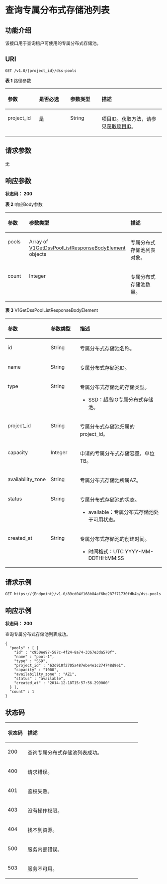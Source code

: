 # 查询专属分布式存储池列表<a name="ZH-CN_TOPIC_0000001387182804"></a>

## 功能介绍<a name="section13101553181617"></a>

该接口用于查询租户可使用的专属分布式存储池。

## URI<a name="section519115319165"></a>

```
GET /v1.0/{project_id}/dss-pools
```

**表 1**  路径参数

<a name="table1351053181620"></a>
<table><thead align="left"><tr id="row3281653141613"><th class="cellrowborder" valign="top" width="20%" id="mcps1.2.5.1.1"><p id="p1371653111615"><a name="p1371653111615"></a><a name="p1371653111615"></a>参数</p>
</th>
<th class="cellrowborder" valign="top" width="20%" id="mcps1.2.5.1.2"><p id="p1542165314166"><a name="p1542165314166"></a><a name="p1542165314166"></a>是否必选</p>
</th>
<th class="cellrowborder" valign="top" width="20%" id="mcps1.2.5.1.3"><p id="p548253181613"><a name="p548253181613"></a><a name="p548253181613"></a>参数类型</p>
</th>
<th class="cellrowborder" valign="top" width="40%" id="mcps1.2.5.1.4"><p id="p1352125318168"><a name="p1352125318168"></a><a name="p1352125318168"></a>描述</p>
</th>
</tr>
</thead>
<tbody><tr id="row63015316162"><td class="cellrowborder" valign="top" width="20%" headers="mcps1.2.5.1.1 "><p id="p456753171614"><a name="p456753171614"></a><a name="p456753171614"></a>project_id</p>
</td>
<td class="cellrowborder" valign="top" width="20%" headers="mcps1.2.5.1.2 "><p id="p116155381614"><a name="p116155381614"></a><a name="p116155381614"></a>是</p>
</td>
<td class="cellrowborder" valign="top" width="20%" headers="mcps1.2.5.1.3 "><p id="p206625351611"><a name="p206625351611"></a><a name="p206625351611"></a>String</p>
</td>
<td class="cellrowborder" valign="top" width="40%" headers="mcps1.2.5.1.4 "><p id="p14701553121611"><a name="p14701553121611"></a><a name="p14701553121611"></a>项目ID。获取方法，请参见<a href="获取项目ID.md">获取项目ID</a>。</p>
</td>
</tr>
</tbody>
</table>

## 请求参数<a name="section1176155316160"></a>

无

## 响应参数<a name="section168685371614"></a>

**状态码： 200**

**表 2**  响应Body参数

<a name="zh-cn_topic_0000001437698593_response_V1GetDssPoolListResponseBody"></a>
<table><thead align="left"><tr id="row39835316166"><th class="cellrowborder" valign="top" width="20%" id="mcps1.2.4.1.1"><p id="p141059538161"><a name="p141059538161"></a><a name="p141059538161"></a>参数</p>
</th>
<th class="cellrowborder" valign="top" width="20%" id="mcps1.2.4.1.2"><p id="p16112353151616"><a name="p16112353151616"></a><a name="p16112353151616"></a>参数类型</p>
</th>
<th class="cellrowborder" valign="top" width="60%" id="mcps1.2.4.1.3"><p id="p111161153101617"><a name="p111161153101617"></a><a name="p111161153101617"></a>描述</p>
</th>
</tr>
</thead>
<tbody><tr id="row698165351611"><td class="cellrowborder" valign="top" width="20%" headers="mcps1.2.4.1.1 "><p id="p141201653131614"><a name="p141201653131614"></a><a name="p141201653131614"></a>pools</p>
</td>
<td class="cellrowborder" valign="top" width="20%" headers="mcps1.2.4.1.2 "><p id="p13126175311169"><a name="p13126175311169"></a><a name="p13126175311169"></a>Array of <a href="#zh-cn_topic_0000001437698593_response_V1GetDssPoolListResponseBodyElement">V1GetDssPoolListResponseBodyElement</a> objects</p>
</td>
<td class="cellrowborder" valign="top" width="60%" headers="mcps1.2.4.1.3 "><p id="p9133253151613"><a name="p9133253151613"></a><a name="p9133253151613"></a>专属分布式存储池列表对象。</p>
</td>
</tr>
<tr id="row5981253131615"><td class="cellrowborder" valign="top" width="20%" headers="mcps1.2.4.1.1 "><p id="p013718536162"><a name="p013718536162"></a><a name="p013718536162"></a>count</p>
</td>
<td class="cellrowborder" valign="top" width="20%" headers="mcps1.2.4.1.2 "><p id="p121441453171612"><a name="p121441453171612"></a><a name="p121441453171612"></a>Integer</p>
</td>
<td class="cellrowborder" valign="top" width="60%" headers="mcps1.2.4.1.3 "><p id="p151481353151618"><a name="p151481353151618"></a><a name="p151481353151618"></a>专属分布式存储池数量。</p>
</td>
</tr>
</tbody>
</table>

**表 3**  V1GetDssPoolListResponseBodyElement

<a name="zh-cn_topic_0000001437698593_response_V1GetDssPoolListResponseBodyElement"></a>
<table><thead align="left"><tr id="row8152195381616"><th class="cellrowborder" valign="top" width="20%" id="mcps1.2.4.1.1"><p id="p2016425321612"><a name="p2016425321612"></a><a name="p2016425321612"></a>参数</p>
</th>
<th class="cellrowborder" valign="top" width="20%" id="mcps1.2.4.1.2"><p id="p21681053161612"><a name="p21681053161612"></a><a name="p21681053161612"></a>参数类型</p>
</th>
<th class="cellrowborder" valign="top" width="60%" id="mcps1.2.4.1.3"><p id="p31731535168"><a name="p31731535168"></a><a name="p31731535168"></a>描述</p>
</th>
</tr>
</thead>
<tbody><tr id="row515385314165"><td class="cellrowborder" valign="top" width="20%" headers="mcps1.2.4.1.1 "><p id="p18178155320169"><a name="p18178155320169"></a><a name="p18178155320169"></a>id</p>
</td>
<td class="cellrowborder" valign="top" width="20%" headers="mcps1.2.4.1.2 "><p id="p9183195371618"><a name="p9183195371618"></a><a name="p9183195371618"></a>String</p>
</td>
<td class="cellrowborder" valign="top" width="60%" headers="mcps1.2.4.1.3 "><p id="p1718785318165"><a name="p1718785318165"></a><a name="p1718785318165"></a>专属分布式存储池名称。</p>
</td>
</tr>
<tr id="row151537539164"><td class="cellrowborder" valign="top" width="20%" headers="mcps1.2.4.1.1 "><p id="p5192135331613"><a name="p5192135331613"></a><a name="p5192135331613"></a>name</p>
</td>
<td class="cellrowborder" valign="top" width="20%" headers="mcps1.2.4.1.2 "><p id="p71961253161612"><a name="p71961253161612"></a><a name="p71961253161612"></a>String</p>
</td>
<td class="cellrowborder" valign="top" width="60%" headers="mcps1.2.4.1.3 "><p id="p1920114538167"><a name="p1920114538167"></a><a name="p1920114538167"></a>专属分布式存储池ID。</p>
</td>
</tr>
<tr id="row71535536167"><td class="cellrowborder" valign="top" width="20%" headers="mcps1.2.4.1.1 "><p id="p220615531161"><a name="p220615531161"></a><a name="p220615531161"></a>type</p>
</td>
<td class="cellrowborder" valign="top" width="20%" headers="mcps1.2.4.1.2 "><p id="p11210105321614"><a name="p11210105321614"></a><a name="p11210105321614"></a>String</p>
</td>
<td class="cellrowborder" valign="top" width="60%" headers="mcps1.2.4.1.3 "><p id="p7215205321618"><a name="p7215205321618"></a><a name="p7215205321618"></a>专属分布式存储池的存储类型。</p>
<a name="ul14219205315161"></a><a name="ul14219205315161"></a><ul id="ul14219205315161"><li><p id="p132215532160"><a name="p132215532160"></a><a name="p132215532160"></a>SSD：超高IO专属分布式存储池。</p>
</li></ul>
</td>
</tr>
<tr id="row715445321611"><td class="cellrowborder" valign="top" width="20%" headers="mcps1.2.4.1.1 "><p id="p92261453151615"><a name="p92261453151615"></a><a name="p92261453151615"></a>project_id</p>
</td>
<td class="cellrowborder" valign="top" width="20%" headers="mcps1.2.4.1.2 "><p id="p023065311165"><a name="p023065311165"></a><a name="p023065311165"></a>String</p>
</td>
<td class="cellrowborder" valign="top" width="60%" headers="mcps1.2.4.1.3 "><p id="p323715321617"><a name="p323715321617"></a><a name="p323715321617"></a>专属分布式存储池归属的project_id。</p>
</td>
</tr>
<tr id="row101542534166"><td class="cellrowborder" valign="top" width="20%" headers="mcps1.2.4.1.1 "><p id="p112421853101617"><a name="p112421853101617"></a><a name="p112421853101617"></a>capacity</p>
</td>
<td class="cellrowborder" valign="top" width="20%" headers="mcps1.2.4.1.2 "><p id="p024718533167"><a name="p024718533167"></a><a name="p024718533167"></a>Integer</p>
</td>
<td class="cellrowborder" valign="top" width="60%" headers="mcps1.2.4.1.3 "><p id="p925212530161"><a name="p925212530161"></a><a name="p925212530161"></a>申请的专属分布式存储容量，单位TB。</p>
</td>
</tr>
<tr id="row141556536164"><td class="cellrowborder" valign="top" width="20%" headers="mcps1.2.4.1.1 "><p id="p10256155315161"><a name="p10256155315161"></a><a name="p10256155315161"></a>availability_zone</p>
</td>
<td class="cellrowborder" valign="top" width="20%" headers="mcps1.2.4.1.2 "><p id="p6260953121617"><a name="p6260953121617"></a><a name="p6260953121617"></a>String</p>
</td>
<td class="cellrowborder" valign="top" width="60%" headers="mcps1.2.4.1.3 "><p id="p13266353191615"><a name="p13266353191615"></a><a name="p13266353191615"></a>专属分布式存储池所属AZ。</p>
</td>
</tr>
<tr id="row161551153141620"><td class="cellrowborder" valign="top" width="20%" headers="mcps1.2.4.1.1 "><p id="p192715534165"><a name="p192715534165"></a><a name="p192715534165"></a>status</p>
</td>
<td class="cellrowborder" valign="top" width="20%" headers="mcps1.2.4.1.2 "><p id="p6275175381616"><a name="p6275175381616"></a><a name="p6275175381616"></a>String</p>
</td>
<td class="cellrowborder" valign="top" width="60%" headers="mcps1.2.4.1.3 "><p id="p112824537160"><a name="p112824537160"></a><a name="p112824537160"></a>专属分布式存储池的状态。</p>
<a name="ul1128695310164"></a><a name="ul1128695310164"></a><ul id="ul1128695310164"><li><p id="p162881953101616"><a name="p162881953101616"></a><a name="p162881953101616"></a>available：专属分布式存储池处于可用状态。</p>
</li></ul>
</td>
</tr>
<tr id="row115515316163"><td class="cellrowborder" valign="top" width="20%" headers="mcps1.2.4.1.1 "><p id="p2029385315166"><a name="p2029385315166"></a><a name="p2029385315166"></a>created_at</p>
</td>
<td class="cellrowborder" valign="top" width="20%" headers="mcps1.2.4.1.2 "><p id="p17298135341610"><a name="p17298135341610"></a><a name="p17298135341610"></a>String</p>
</td>
<td class="cellrowborder" valign="top" width="60%" headers="mcps1.2.4.1.3 "><p id="p1430345311610"><a name="p1430345311610"></a><a name="p1430345311610"></a>专属分布式存储池的创建时间。</p>
<a name="ul153073538161"></a><a name="ul153073538161"></a><ul id="ul153073538161"><li><p id="p163108533163"><a name="p163108533163"></a><a name="p163108533163"></a>时间格式：UTC YYYY-MM-DDTHH:MM:SS</p>
</li></ul>
</td>
</tr>
</tbody>
</table>

## 请求示例<a name="section5315953131611"></a>

```
GET https://{Endpoint}/v1.0/89cd04f168b84af6be287f71730fdb4b/dss-pools
```

## 响应示例<a name="section9327165381611"></a>

**状态码： 200**

查询专属分布式存储池列表成功。

```
{
  "pools" : [ {
    "id" : "c950ee97-587c-4f24-8a74-3367e3da570f",
    "name" : "pool-1",
    "type" : "SSD",
    "project_id" : "63d910f2705a487ebe4e1c274748d9e1",
    "capacity" : "1000",
    "availability_zone" : "AZ1",
    "status" : "available",
    "created_at" : "2014-12-18T15:57:56.299000"
  } ],
  "count" : 1
}
```

## 状态码<a name="section439785316162"></a>

<a name="zh-cn_topic_0000001437698593_status_code"></a>
<table><thead align="left"><tr id="row12402115312165"><th class="cellrowborder" valign="top" width="15%" id="mcps1.1.3.1.1"><p id="p194075532161"><a name="p194075532161"></a><a name="p194075532161"></a>状态码</p>
</th>
<th class="cellrowborder" valign="top" width="85%" id="mcps1.1.3.1.2"><p id="p1941245320167"><a name="p1941245320167"></a><a name="p1941245320167"></a>描述</p>
</th>
</tr>
</thead>
<tbody><tr id="row4402453121610"><td class="cellrowborder" valign="top" width="15%" headers="mcps1.1.3.1.1 "><p id="p8417135316165"><a name="p8417135316165"></a><a name="p8417135316165"></a>200</p>
</td>
<td class="cellrowborder" valign="top" width="85%" headers="mcps1.1.3.1.2 "><p id="p4423115314163"><a name="p4423115314163"></a><a name="p4423115314163"></a>查询专属分布式存储池列表成功。</p>
</td>
</tr>
<tr id="row84028533165"><td class="cellrowborder" valign="top" width="15%" headers="mcps1.1.3.1.1 "><p id="p1742719535165"><a name="p1742719535165"></a><a name="p1742719535165"></a>400</p>
</td>
<td class="cellrowborder" valign="top" width="85%" headers="mcps1.1.3.1.2 "><p id="p15431453111615"><a name="p15431453111615"></a><a name="p15431453111615"></a>请求错误。</p>
</td>
</tr>
<tr id="row34034531160"><td class="cellrowborder" valign="top" width="15%" headers="mcps1.1.3.1.1 "><p id="p6435135321614"><a name="p6435135321614"></a><a name="p6435135321614"></a>401</p>
</td>
<td class="cellrowborder" valign="top" width="85%" headers="mcps1.1.3.1.2 "><p id="p24391653141615"><a name="p24391653141615"></a><a name="p24391653141615"></a>鉴权失败。</p>
</td>
</tr>
<tr id="row54031353171611"><td class="cellrowborder" valign="top" width="15%" headers="mcps1.1.3.1.1 "><p id="p44431453121615"><a name="p44431453121615"></a><a name="p44431453121615"></a>403</p>
</td>
<td class="cellrowborder" valign="top" width="85%" headers="mcps1.1.3.1.2 "><p id="p344885319169"><a name="p344885319169"></a><a name="p344885319169"></a>没有操作权限。</p>
</td>
</tr>
<tr id="row19403195317161"><td class="cellrowborder" valign="top" width="15%" headers="mcps1.1.3.1.1 "><p id="p3454135310164"><a name="p3454135310164"></a><a name="p3454135310164"></a>404</p>
</td>
<td class="cellrowborder" valign="top" width="85%" headers="mcps1.1.3.1.2 "><p id="p4459185310161"><a name="p4459185310161"></a><a name="p4459185310161"></a>找不到资源。</p>
</td>
</tr>
<tr id="row9403185315166"><td class="cellrowborder" valign="top" width="15%" headers="mcps1.1.3.1.1 "><p id="p17463953171615"><a name="p17463953171615"></a><a name="p17463953171615"></a>500</p>
</td>
<td class="cellrowborder" valign="top" width="85%" headers="mcps1.1.3.1.2 "><p id="p7468853201614"><a name="p7468853201614"></a><a name="p7468853201614"></a>服务内部错误。</p>
</td>
</tr>
<tr id="row104030531168"><td class="cellrowborder" valign="top" width="15%" headers="mcps1.1.3.1.1 "><p id="p1347419531167"><a name="p1347419531167"></a><a name="p1347419531167"></a>503</p>
</td>
<td class="cellrowborder" valign="top" width="85%" headers="mcps1.1.3.1.2 "><p id="p4478153111618"><a name="p4478153111618"></a><a name="p4478153111618"></a>服务不可用。</p>
</td>
</tr>
</tbody>
</table>

